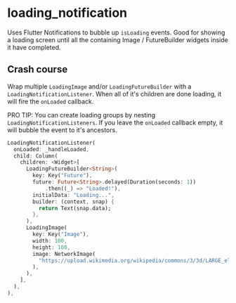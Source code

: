 # loading_notification

Uses Flutter Notifications to bubble up `isLoading` events. Good for showing a loading screen until all the containing Image / FutureBuilder widgets inside it have completed. 


## Crash course

Wrap multiple `LoadingImage` and/or `LoadingFutureBuilder` with a `LoadingNotificationListener`. When all of it's children are done loading, it will fire the `onLoaded` callback.

PRO TIP: You can create loading groups by nesting `LoadingNotificationListeners`. If you leave the `onLoaded` callback empty, it will bubble the event to it's ancestors.

```dart
LoadingNotificationListener(
  onLoaded: _handleLoaded,
  child: Column(
    children: <Widget>[
      LoadingFutureBuilder<String>(
        key: Key("Future"),
        future: Future<String>.delayed(Duration(seconds: 1))
            .then((_) => "Loaded!"),
        initialData: "Loading...",
        builder: (context, snap) {
          return Text(snap.data);
        },
      ),
      LoadingImage(
        key: Key("Image"),
        width: 100,
        height: 100,
        image: NetworkImage(
          "https://upload.wikimedia.org/wikipedia/commons/3/3d/LARGE_elevation.jpg",
        ),
      ),
    ],
  ),
),
```
